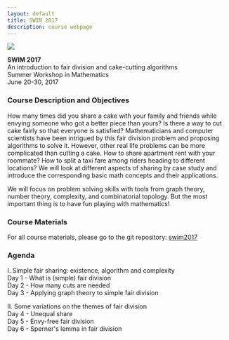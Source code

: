 ```yaml
---
layout: default
title: SWIM 2017
description: course webpage
--- 
```

[<img src="../images/SWIM.png" >](http://www.smithsonianmag.com/arts-culture/wayne-thiebaud-is-not-a-pop-artist-57060/) 

**SWIM 2017** <br />
An introduction to fair division and cake-cutting algorithms <br />
Summer Workshop in Mathematics <br />
June 20-30, 2017 <br />

### Course Description and Objectives
How many times did you share a cake with your family and friends while envying someone who got a better piece than yours? Is there a way to cut cake fairly so that everyone is satisfied? Mathematicians and computer scientists have been intrigued by this fair division problem and proposing algorithms to solve it. However, other real life problems can be more complicated than cutting a cake. How to share apartment rent with your roommate? How to split a taxi fare among riders heading to different locations? We will look at different aspects of sharing by case study and introduce the corresponding basic math concepts and their applications.

We will focus on problem solving skills with tools from graph theory, number theory, complexity, and combinatorial topology. But the most important thing is to have fun playing with mathematics!

### Course Materials
For all course materials, please go to the git repository: [swim2017](https://github.com/sshanshans/swim2017)

### Agenda
I.  Simple fair sharing: existence, algorithm and complexity <br/>
Day 1 - What is (simple) fair division <br/>
Day 2 - How many cuts are needed<br/>
Day 3 - Applying graph theory to simple fair division  <br/>

II. Some variations on the themes of fair division  <br/>
Day 4 - Unequal share  <br/>
Day 5 - Envy-free fair division  <br/>
Day 6 - Sperner's lemma in fair division <br/>


<br/>
<br/>
<br/>
